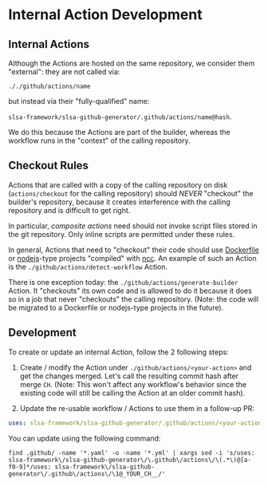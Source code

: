 # Internal Action Development

## Internal Actions
Although the Actions are hosted on the same repository, we consider them "external": they are not called via:

```././github/actions/name```

but instead via their "fully-qualified" name:

```slsa-framework/slsa-github-generator/.github/actions/name@hash```. 

We do this because the Actions are part of the builder, whereas the workflow runs in the "context" of the calling repository.

## Checkout Rules
Actions that are called with a copy of the calling repository on disk (`actions/checkout` for the calling repository)
should *NEVER* "checkout" the builder's repository, because it creates interference with the calling repository
and is difficult to get right.
    
In particular, *composite actions* need should not invoke script files stored in the git repository. Only inline scripts are permitted under these rules.

In general, Actions that need to "checkout" their code should use [Dockerfile](https://docs.github.com/en/actions/creating-actions/creating-a-docker-container-action) or [nodejs](https://docs.github.com/en/actions/creating-actions/creating-a-javascript-action)-type projects "compiled" with [ncc](https://docs.github.com/en/actions/creating-actions/creating-a-javascript-action#commit-tag-and-push-your-action-to-github). An example of such an Action
is the `./github/actions/detect-workflow` Action.

There is one exception today: the `./github/actions/generate-builder` Action. It "checkouts" its own code and is allowed to do it
because it does so in a job that never "checkouts" the calling repository. (Note: the code will be migrated to 
a Dockerfile or nodejs-type projects in the future).

## Development

To create or update an internal Action, follow the 2 following steps:

1. Create / modify the Action under `./github/actions/<your-action>` and get the changes merged. Let's call the resulting
commit hash after merge `CH`. (Note: This won't affect any workflow's behavior since
the existing code will still be calling the Action at an older commit hash).

1. Update the re-usable workflow / Actions to use them in a follow-up PR:
```yaml
uses: slsa-framework/slsa-github-generator/.github/actions/<your-action>@CH
```

  You can update using the following command:

```shell
find .github/ -name '*.yaml' -o -name '*.yml' | xargs sed -i 's/uses: slsa-framework\/slsa-github-generator\/\.github\/actions\/\(.*\)@[a-f0-9]*/uses: slsa-framework\/slsa-github-generator\/.github\/actions\/\1@_YOUR_CH__/'
```